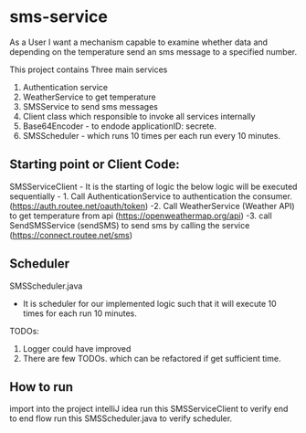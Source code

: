 # sms-service
As a User I want a mechanism capable to examine whether data and depending on the temperature send an sms message to a specified number.

This project contains Three main services
1. Authentication service
2. WeatherService to get temperature
3. SMSService to send sms messages
4. Client class which responsible to invoke all services internally
5. Base64Encoder - to endode applicationID: secrete.
6. SMSScheduler - which runs 10 times per each run every 10 minutes.

Starting point or Client Code:
------------------------
SMSServiceClient
    - It is the starting of logic the below logic will be executed sequentially
    - 1. Call AuthenticationService to authentication the consumer.(https://auth.routee.net/oauth/token)
     -2. Call WeatherService (Weather API) to get temperature from api (https://openweathermap.org/api)
     -3. call SendSMSService (sendSMS) to send sms by calling the service (https://connect.routee.net/sms)

Scheduler
---------------------------------
SMSScheduler.java
   - It is scheduler for our implemented logic such that it will execute 10 times for each run 10 minutes.

TODOs:
1. Logger could have improved
2. There are few TODOs. which can be refactored if get sufficient time.

How to run
---------------
import into the project intelliJ idea
run this SMSServiceClient to verify end to end flow
run this SMSScheduler.java to verify scheduler.


